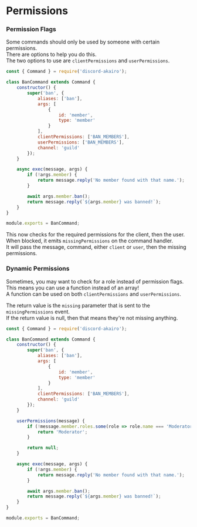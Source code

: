 # Permissions

### Permission Flags

Some commands should only be used by someone with certain permissions.  
There are options to help you do this.  
The two options to use are `clientPermissions` and `userPermissions`.  

```js
const { Command } = require('discord-akairo');

class BanCommand extends Command {
    constructor() {
        super('ban', {
            aliases: ['ban'],
            args: [
                {
                    id: 'member',
                    type: 'member'
                }
            ],
            clientPermissions: ['BAN_MEMBERS'],
            userPermissions: ['BAN_MEMBERS'],
            channel: 'guild'
        });
    }

    async exec(message, args) {
        if (!args.member) {
            return message.reply('No member found with that name.');    
        }

        await args.member.ban();
        return message.reply(`${args.member} was banned!`);
    }
}

module.exports = BanCommand;
```

This now checks for the required permissions for the client, then the user.  
When blocked, it emits `missingPermissions` on the command handler.  
It will pass the message, command, either `client` or `user`, then the missing permissions.  

### Dynamic Permissions

Sometimes, you may want to check for a role instead of permission flags.  
This means you can use a function instead of an array!  
A function can be used on both `clientPermissions` and `userPermissions`.  

The return value is the `missing` parameter that is sent to the `missingPermissions` event.  
If the return value is null, then that means they're not missing anything.  

```js
const { Command } = require('discord-akairo');

class BanCommand extends Command {
    constructor() {
        super('ban', {
            aliases: ['ban'],
            args: [
                {
                    id: 'member',
                    type: 'member'
                }
            ],
            clientPermissions: ['BAN_MEMBERS'],
            channel: 'guild'
        });
    }

    userPermissions(message) {
        if (!message.member.roles.some(role => role.name === 'Moderator')) {
            return 'Moderator';
        }

        return null;
    }

    async exec(message, args) {
        if (!args.member) {
            return message.reply('No member found with that name.');    
        }

        await args.member.ban();
        return message.reply(`${args.member} was banned!`);
    }
}

module.exports = BanCommand;
```
